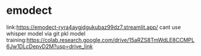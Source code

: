 # emodect
link:https://emodect-ryra4aygjdgukubaz99dz7.streamlit.app/
cant use whisper model via git
pkl model training:https://colab.research.google.com/drive/15aRZS8TmWdLE8CCMPL6Jw1DLcDepvD2M?usp=drive_link

